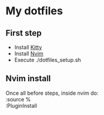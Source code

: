 # My dotfiles

## First step
- Install [Kitty](https://github.com/kovidgoyal/kitty)
- Install [Nvim](https://github.com/neovim/neovim)
- Execute ./dotfiles_setup.sh

## Nvim install
Once all before steps, inside nvim do:  
:source %  
:PluginInstall
